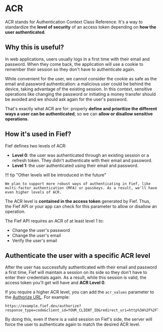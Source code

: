 # ACR

ACR stands for Authentication Context Class Reference. It's a way to standardize the **level of security** of an access token depending on **how the user authenticated**.

## Why this is useful?

In web applications, users usually logs in a first time with their email and password. When they come back, the application will use a cookie to remember their session so they don't have to authenticate again.

While convenient for the user, we cannot consider the cookie as safe as the email and password authentication: a malicious user could be behind the device, taking advantage of the existing session. In this context, sensitive operations like changing the password or initiating a money transfer should be avoided and we should ask again for the user's password.

That's exactly what ACR are for: properly **define and prioritize the different ways a user can be authenticated**, so we can **allow or disallow sensitive operations**.

## How it's used in Fief?

Fief defines two levels of ACR:

* **Level 0**: the user was authenticated through an existing session or a refresh token. They didn't authenticate with their email and password.
* **Level 1**: the user authenticated using their email and password.

!!! tip "Other levels will be introduced in the future"

    We plan to support more robust ways of authenticating in Fief, like multi-factor authentication (MFA) or passkeys. As a result, we'll have even higher levels of ACR.

The ACR level is **contained in the access token** generated by Fief. Thus, the Fief API or your app can check for this parameter to allow or disallow an operation.

The Fief API requires an ACR of at least level 1 to:

* Change the user's password
* Change the user's email
* Verify the user's email

## Authenticate the user with a specific ACR level

After the user has successfully authenticated with their email and password a first time, Fief will maintain a session on its side so they don't have to enter their credentials again. As a result, while this session is valid, the access token you'll get will have and **ACR Level 0**.

If you require a higher ACR level, you can add the `acr_values` parameter to the [Authorize URL](./authorize-url.md). For example:

```
https://example.fief.dev/authorize?response_type=code&client_id=YOUR_CLIENT_ID&redirect_uri=http%3A%2F%2Flocalhost%3A8000%2Fcallback&scope=openid&acr_values=1
```

By doing this, even if there is a valid session on Fief's side, the server will force the user to authenticate again to match the desired ACR level.
